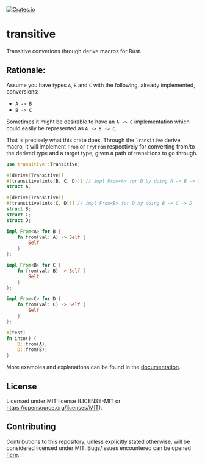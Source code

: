 [![Crates.io](https://img.shields.io/crates/v/transitive.svg)](https://crates.io/crates/transitive)

# transitive
Transitive converions through derive macros for Rust.

## Rationale:
Assume you have types `A`, `B` and `C` with the following, already implemented, conversions:
- `A -> B`
- `B -> C`

Sometimes it might be desirable to have an `A -> C` implementation which could easily be represented as `A -> B -> C`.

That is precisely what this crate does. Through the `Transitive` derive macro, it will implement `From` or `TryFrom` respectively
for converting from/to the derived type and a target type, given a path of transitions to go through.

```rust
use transitive::Transitive;

#[derive(Transitive)]
#[transitive(into(B, C, D))] // impl From<A> for D by doing A -> B -> C -> D
struct A;

#[derive(Transitive)]
#[transitive(into(C, D))] // impl From<B> for D by doing B -> C -> D
struct B;
struct C;
struct D;

impl From<A> for B {
    fn from(val: A) -> Self {
        Self
    }
};

impl From<B> for C {
    fn from(val: B) -> Self {
        Self
    }
};

impl From<C> for D {
    fn from(val: C) -> Self {
        Self
    }
};

#[test]
fn into() {
    D::from(A);
    D::from(B);
}
```

More examples and explanations can be found in the [documentation](https://docs.rs/transitive/latest/transitive/).

## License
Licensed under MIT license (LICENSE-MIT or https://opensource.org/licenses/MIT).

## Contributing
Contributions to this repository, unless explicitly stated otherwise, will be considered licensed under MIT.
Bugs/issues encountered can be opened [here](https://github.com/bobozaur/transitive/issues).